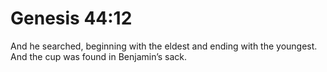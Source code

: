 # Genesis 44:12

And he searched, beginning with the eldest and ending with the youngest. And the cup was found in Benjamin’s sack.
